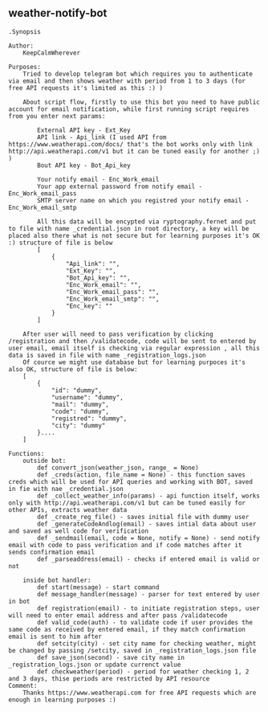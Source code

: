 ## weather-notify-bot
    .Synopsis

    Author:
        KeepCalmWherever

    Purposes:
        Tried to develop telegram bot which requires you to authenticate via email and then shows weather with period from 1 to 3 days (for free API requests it's limited as this :) )

        About script flow, firstly to use this bot you need to have public account for email notification, while first running script requires from you enter next params:

            External API key - Ext_Key
            API link - Api_link (I used API from https://www.weatherapi.com/docs/ that's the bot works only with link http://api.weatherapi.com/v1 but it can be tuned easily for another ;) )
            Bout API key - Bot_Api_key

            Your notify email - Enc_Work_email
            Your app external password from notify email - Enc_Work_email_pass
            SMTP server name on which you registred your notify email - Enc_Work_email_smtp

            All this data will be encypted via ryptography.fernet and put to file with name _credential.json in root directory, a key will be placed also there what is not secure but for learning purposes it's OK :) structure of file is below
            [
                {
                    "Api_link": "",
                    "Ext_Key": "",
                    "Bot_Api_key": "",
                    "Enc_Work_email": "",
                    "Enc_Work_email_pass": "",
                    "Enc_Work_email_smtp": "",
                    "Enc_key": ""
                }
            ]

        After user will need to pass verification by clicking /registration and then /validatecode, code will be sent to entered by user email, email itself is checking via regular expression , all this data is saved in file with name _registration_logs.json
        Of cource we might use database but for learning purpoces it's also OK, structure of file is below:
        [
            {
                "id": "dummy",
                "username": "dummy",
                "mail": "dummy",
                "code": "dummy",
                "registred": "dummy",
                "city": "dummy"
            }....
        ]

    Functions:
        outside bot:
            def convert_json(weather_json, range_ = None)
            def _creds(action, file_name = None) - this function saves creds which will be used for API queries and working with BOT, saved in fie with nae _credential.json
            def _collect_weather_info(params) - api function itself, works only with http://api.weatherapi.com/v1 but can be tuned easily for other APIs, extracts weather data
            def _create_reg_file() - saves initial file with dummy user
            def _generateCodeAndlog(email) - saves intial data about user and saved as well code for verification
            def _sendmail(email, code = None, notify = None) - send notify email with code to pass verification and if code matches after it sends confirmation email
            def _parseaddress(email) - checks if entered email is valid or not

        inside bot handler:
            def start(message) - start command
            def message_handler(message) - parser for text entered by user in bot
            def registration(email) - to initiate registration steps, user will need to enter email address and after pass /validatecode
            def valid_code(auth) - to validate code if user provides the same code as received by entered email, if they match confirmation email is sent to him after
            def setcity(city) - set city name for checking weather, might be changed by passing /setcity, saved in _registration_logs.json file
            def save_json(second) - save city name in _registration_logs.json or update currenct value
            def checkweather(period) - period for weather checking 1, 2 and 3 days, thise periods are restricted by API resource
    Comment:
        Thanks https://www.weatherapi.com for free API requests which are enough in learning purposes :)
